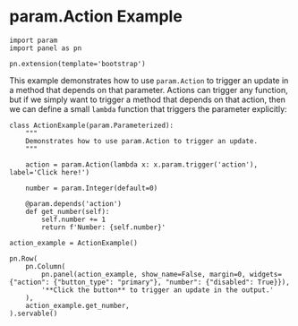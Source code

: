 # param.Action Example

```{pyodide}
import param
import panel as pn

pn.extension(template='bootstrap')
```

This example demonstrates how to use ``param.Action`` to trigger an update in a method that depends on that parameter. Actions can trigger any function, but if we simply want to trigger a method that depends on that action, then we can define a small ``lambda`` function that triggers the parameter explicitly:

```{pyodide}
class ActionExample(param.Parameterized):
    """
    Demonstrates how to use param.Action to trigger an update.
    """

    action = param.Action(lambda x: x.param.trigger('action'), label='Click here!')

    number = param.Integer(default=0)

    @param.depends('action')
    def get_number(self):
        self.number += 1
        return f'Number: {self.number}'

action_example = ActionExample()

pn.Row(
    pn.Column(
        pn.panel(action_example, show_name=False, margin=0, widgets={"action": {"button_type": "primary"}, "number": {"disabled": True}}),
        '**Click the button** to trigger an update in the output.'
    ),
    action_example.get_number,
).servable()
```

